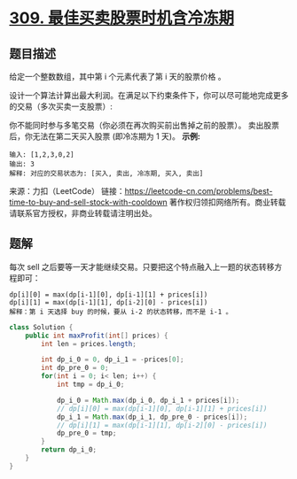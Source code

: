 # [309. 最佳买卖股票时机含冷冻期](https://leetcode-cn.com/problems/best-time-to-buy-and-sell-stock-with-cooldown/)

## 题目描述

给定一个整数数组，其中第 i 个元素代表了第 i 天的股票价格 。

设计一个算法计算出最大利润。在满足以下约束条件下，你可以尽可能地完成更多的交易（多次买卖一支股票）:

你不能同时参与多笔交易（你必须在再次购买前出售掉之前的股票）。
卖出股票后，你无法在第二天买入股票 (即冷冻期为 1 天)。
**示例:**

```
输入: [1,2,3,0,2]
输出: 3 
解释: 对应的交易状态为: [买入, 卖出, 冷冻期, 买入, 卖出]
```

来源：力扣（LeetCode）
链接：https://leetcode-cn.com/problems/best-time-to-buy-and-sell-stock-with-cooldown
著作权归领扣网络所有。商业转载请联系官方授权，非商业转载请注明出处。



## 题解

每次 sell 之后要等一天才能继续交易。只要把这个特点融入上一题的状态转移方程即可：

```
dp[i][0] = max(dp[i-1][0], dp[i-1][1] + prices[i])
dp[i][1] = max(dp[i-1][1], dp[i-2][0] - prices[i])
解释：第 i 天选择 buy 的时候，要从 i-2 的状态转移，而不是 i-1 。
```

```java
class Solution {
    public int maxProfit(int[] prices) {
        int len = prices.length;

        int dp_i_0 = 0, dp_i_1 = -prices[0];
        int dp_pre_0 = 0;
        for(int i = 0; i< len; i++) {
            int tmp = dp_i_0;

            dp_i_0 = Math.max(dp_i_0, dp_i_1 + prices[i]);
            // dp[i][0] = max(dp[i-1][0], dp[i-1][1] + prices[i])
            dp_i_1 = Math.max(dp_i_1, dp_pre_0 - prices[i]);
            // dp[i][1] = max(dp[i-1][1], dp[i-2][0] - prices[i])
            dp_pre_0 = tmp;
        }
        return dp_i_0;
    }
}
```

